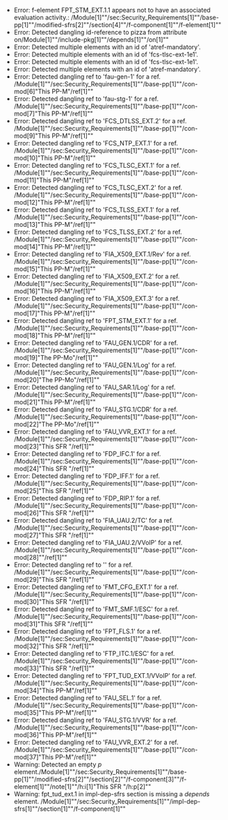 * Error: f-element FPT_STM_EXT.1.1  appears not to have an associated evaluation activity.:
        /Module[1]""/sec:Security_Requirements[1]""/base-pp[1]""/modified-sfrs[2]""/section[4]""/f-component[1]""/f-element[1]""
* Error: Detected dangling id-reference to pizza from attribute
        on/Module[1]""/include-pkg[1]""/depends[1]""/on[1]""
* Error: Detected multiple elements with an id of 'atref-mandatory'.
* Error: Detected multiple elements with an id of 'fcs-tlsc-ext-1e1'.
* Error: Detected multiple elements with an id of 'fcs-tlsc-ext-1e1'.
* Error: Detected multiple elements with an id of 'atref-mandatory'.
* Error: Detected dangling ref to 'fau-gen-1'
        for a ref.
	/Module[1]""/sec:Security_Requirements[1]""/base-pp[1]""/con-mod[6]"This PP-M"/ref[1]""
* Error: Detected dangling ref to 'fau-stg-1'
        for a ref.
	/Module[1]""/sec:Security_Requirements[1]""/base-pp[1]""/con-mod[7]"This PP-M"/ref[1]""
* Error: Detected dangling ref to 'FCS_DTLSS_EXT.2'
        for a ref.
	/Module[1]""/sec:Security_Requirements[1]""/base-pp[1]""/con-mod[9]"This PP-M"/ref[1]""
* Error: Detected dangling ref to 'FCS_NTP_EXT.1'
        for a ref.
	/Module[1]""/sec:Security_Requirements[1]""/base-pp[1]""/con-mod[10]"This PP-M"/ref[1]""
* Error: Detected dangling ref to 'FCS_TLSC_EXT.1'
        for a ref.
	/Module[1]""/sec:Security_Requirements[1]""/base-pp[1]""/con-mod[11]"This PP-M"/ref[1]""
* Error: Detected dangling ref to 'FCS_TLSC_EXT.2'
        for a ref.
	/Module[1]""/sec:Security_Requirements[1]""/base-pp[1]""/con-mod[12]"This PP-M"/ref[1]""
* Error: Detected dangling ref to 'FCS_TLSS_EXT.1'
        for a ref.
	/Module[1]""/sec:Security_Requirements[1]""/base-pp[1]""/con-mod[13]"This PP-M"/ref[1]""
* Error: Detected dangling ref to 'FCS_TLSS_EXT.2'
        for a ref.
	/Module[1]""/sec:Security_Requirements[1]""/base-pp[1]""/con-mod[14]"This PP-M"/ref[1]""
* Error: Detected dangling ref to 'FIA_X509_EXT.1/Rev'
        for a ref.
	/Module[1]""/sec:Security_Requirements[1]""/base-pp[1]""/con-mod[15]"This PP-M"/ref[1]""
* Error: Detected dangling ref to 'FIA_X509_EXT.2'
        for a ref.
	/Module[1]""/sec:Security_Requirements[1]""/base-pp[1]""/con-mod[16]"This PP-M"/ref[1]""
* Error: Detected dangling ref to 'FIA_X509_EXT.3'
        for a ref.
	/Module[1]""/sec:Security_Requirements[1]""/base-pp[1]""/con-mod[17]"This PP-M"/ref[1]""
* Error: Detected dangling ref to 'FPT_STM_EXT.1'
        for a ref.
	/Module[1]""/sec:Security_Requirements[1]""/base-pp[1]""/con-mod[18]"This PP-M"/ref[1]""
* Error: Detected dangling ref to 'FAU_GEN.1/CDR'
        for a ref.
	/Module[1]""/sec:Security_Requirements[1]""/base-pp[1]""/con-mod[19]"The PP-Mo"/ref[1]""
* Error: Detected dangling ref to 'FAU_GEN.1/Log'
        for a ref.
	/Module[1]""/sec:Security_Requirements[1]""/base-pp[1]""/con-mod[20]"The PP-Mo"/ref[1]""
* Error: Detected dangling ref to 'FAU_SAR.1/Log'
        for a ref.
	/Module[1]""/sec:Security_Requirements[1]""/base-pp[1]""/con-mod[21]"This PP-M"/ref[1]""
* Error: Detected dangling ref to 'FAU_STG.1/CDR'
        for a ref.
	/Module[1]""/sec:Security_Requirements[1]""/base-pp[1]""/con-mod[22]"The PP-Mo"/ref[1]""
* Error: Detected dangling ref to 'FAU_VVR_EXT.1'
        for a ref.
	/Module[1]""/sec:Security_Requirements[1]""/base-pp[1]""/con-mod[23]"This SFR "/ref[1]""
* Error: Detected dangling ref to 'FDP_IFC.1'
        for a ref.
	/Module[1]""/sec:Security_Requirements[1]""/base-pp[1]""/con-mod[24]"This SFR "/ref[1]""
* Error: Detected dangling ref to 'FDP_IFF.1'
        for a ref.
	/Module[1]""/sec:Security_Requirements[1]""/base-pp[1]""/con-mod[25]"This SFR "/ref[1]""
* Error: Detected dangling ref to 'FDP_RIP.1'
        for a ref.
	/Module[1]""/sec:Security_Requirements[1]""/base-pp[1]""/con-mod[26]"This SFR "/ref[1]""
* Error: Detected dangling ref to 'FIA_UAU.2/TC'
        for a ref.
	/Module[1]""/sec:Security_Requirements[1]""/base-pp[1]""/con-mod[27]"This SFR "/ref[1]""
* Error: Detected dangling ref to 'FIA_UAU.2/VVoIP'
        for a ref.
	/Module[1]""/sec:Security_Requirements[1]""/base-pp[1]""/con-mod[28]""/ref[1]""
* Error: Detected dangling ref to ''
        for a ref.
	/Module[1]""/sec:Security_Requirements[1]""/base-pp[1]""/con-mod[29]"This SFR "/ref[1]""
* Error: Detected dangling ref to 'FMT_CFG_EXT.1'
        for a ref.
	/Module[1]""/sec:Security_Requirements[1]""/base-pp[1]""/con-mod[30]"This SFR "/ref[1]""
* Error: Detected dangling ref to 'FMT_SMF.1/ESC'
        for a ref.
	/Module[1]""/sec:Security_Requirements[1]""/base-pp[1]""/con-mod[31]"This SFR "/ref[1]""
* Error: Detected dangling ref to 'FPT_FLS.1'
        for a ref.
	/Module[1]""/sec:Security_Requirements[1]""/base-pp[1]""/con-mod[32]"This SFR "/ref[1]""
* Error: Detected dangling ref to 'FTP_ITC.1/ESC'
        for a ref.
	/Module[1]""/sec:Security_Requirements[1]""/base-pp[1]""/con-mod[33]"This SFR "/ref[1]""
* Error: Detected dangling ref to 'FPT_TUD_EXT.1/VVoIP'
        for a ref.
	/Module[1]""/sec:Security_Requirements[1]""/base-pp[1]""/con-mod[34]"This PP-M"/ref[1]""
* Error: Detected dangling ref to 'FAU_SEL.1'
        for a ref.
	/Module[1]""/sec:Security_Requirements[1]""/base-pp[1]""/con-mod[35]"This PP-M"/ref[1]""
* Error: Detected dangling ref to 'FAU_STG.1/VVR'
        for a ref.
	/Module[1]""/sec:Security_Requirements[1]""/base-pp[1]""/con-mod[36]"This PP-M"/ref[1]""
* Error: Detected dangling ref to 'FAU_VVR_EXT.2'
        for a ref.
	/Module[1]""/sec:Security_Requirements[1]""/base-pp[1]""/con-mod[37]"This PP-M"/ref[1]""
* Warning: Detected an empty _p_ element./Module[1]""/sec:Security_Requirements[1]""/base-pp[1]""/modified-sfrs[2]""/section[2]""/f-component[3]""/f-element[1]""/note[1]""/h:i[1]"This SFR "/h:p[2]""
* Warning: fpt_tud_ext.1 in impl-dep-sfrs section is missing a _depends_ element. /Module[1]""/sec:Security_Requirements[1]""/impl-dep-sfrs[1]""/section[1]""/f-component[1]""
